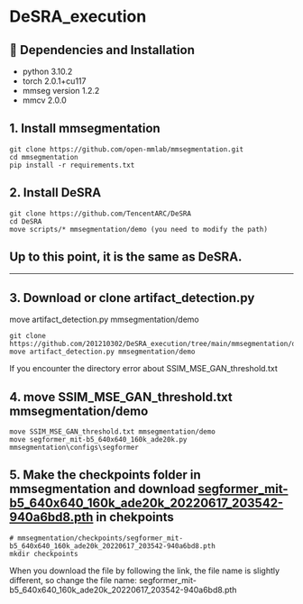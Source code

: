 # DeSRA_execution

## 🔧 Dependencies and Installation
- python 3.10.2
- torch 2.0.1+cu117
- mmseg version 1.2.2
- mmcv  2.0.0

## 1. Install mmsegmentation

    git clone https://github.com/open-mmlab/mmsegmentation.git
    cd mmsegmentation
    pip install -r requirements.txt

## 2. Install DeSRA

    git clone https://github.com/TencentARC/DeSRA
    cd DeSRA
    move scripts/* mmsegmentation/demo (you need to modify the path)

## Up to this point, it is the same as DeSRA.

---------------------------------
## 3. Download or clone artifact_detection.py
move artifact_detection.py mmsegmentation/demo

    git clone https://github.com/201210302/DeSRA_execution/tree/main/mmsegmentation/demo/artifact_detection.py
    move artifact_detection.py mmsegmentation/demo

If you encounter the directory error about SSIM_MSE_GAN_threshold.txt
##  4. move SSIM_MSE_GAN_threshold.txt mmsegmentation/demo

    move SSIM_MSE_GAN_threshold.txt mmsegmentation/demo 
    move segformer_mit-b5_640x640_160k_ade20k.py mmsegmentation\configs\segformer
    
## 5. Make the checkpoints folder in mmsegmentation and download [segformer_mit-b5_640x640_160k_ade20k_20220617_203542-940a6bd8.pth](https://github.com/open-mmlab/mmsegmentation/blob/c685fe6767c4cadf6b051983ca6208f1b9d1ccb8/configs/segformer/README.md?plain=1%23L49) in chekpoints

    # mmsegmentation/checkpoints/segformer_mit-b5_640x640_160k_ade20k_20220617_203542-940a6bd8.pth
    mkdir checkpoints 
When you download the file by following the link, the file name is slightly different, so change the file name: segformer_mit-b5_640x640_160k_ade20k_20220617_203542-940a6bd8.pth



